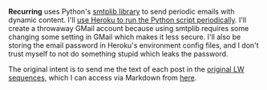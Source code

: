 **Recurring** uses Python's [smtplib library](
https://realpython.com/python-send-email/) to send periodic emails with 
dynamic content. I'll [use Heroku to run the Python script periodically](
https://medium.com/analytics-vidhya/schedule-a-python-script-on-heroku-a978b2f91ca8
). I'll create a throwaway GMail account 
because using smtplib requires some changing some setting in GMail which makes 
it less secure. I'll also be storing the email password in Heroku's environment 
config files, and I don't trust myself to not do something stupid which leaks 
the password. 

The original intent is to send me the text of each post in the [original 
LW sequences](https://www.lesswrong.com/tag/original-sequences), which I can 
access via Markdown from [here](https://jb55.com/lesswrong/). 

